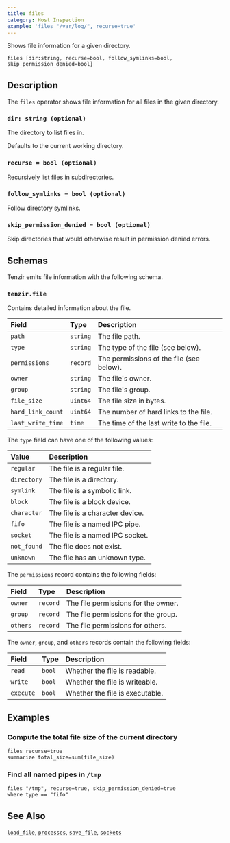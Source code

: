 ```yaml
---
title: files
category: Host Inspection
example: 'files "/var/log/", recurse=true'
---
```


Shows file information for a given directory.

```tql
files [dir:string, recurse=bool, follow_symlinks=bool, skip_permission_denied=bool]
```

## Description

The `files` operator shows file information for all files in the given
directory.

### `dir: string (optional)`

The directory to list files in.

Defaults to the current working directory.

### `recurse = bool (optional)`

Recursively list files in subdirectories.

### `follow_symlinks = bool (optional)`

Follow directory symlinks.

### `skip_permission_denied = bool (optional)`

Skip directories that would otherwise result in permission denied errors.

## Schemas

Tenzir emits file information with the following schema.

### `tenzir.file`

Contains detailed information about the file.

| Field             | Type     | Description                              |
| :---------------- | :------- | :--------------------------------------- |
| `path`            | `string` | The file path.                           |
| `type`            | `string` | The type of the file (see below).        |
| `permissions`     | `record` | The permissions of the file (see below). |
| `owner`           | `string` | The file's owner.                        |
| `group`           | `string` | The file's group.                        |
| `file_size`       | `uint64` | The file size in bytes.                  |
| `hard_link_count` | `uint64` | The number of hard links to the file.    |
| `last_write_time` | `time`   | The time of the last write to the file.  |

The `type` field can have one of the following values:

| Value       | Description                     |
| :---------- | :------------------------------ |
| `regular`   | The file is a regular file.     |
| `directory` | The file is a directory.        |
| `symlink`   | The file is a symbolic link.    |
| `block`     | The file is a block device.     |
| `character` | The file is a character device. |
| `fifo`      | The file is a named IPC pipe.   |
| `socket`    | The file is a named IPC socket. |
| `not_found` | The file does not exist.        |
| `unknown`   | The file has an unknown type.   |

The `permissions` record contains the following fields:

| Field    | Type     | Description                         |
| :------- | :------- | :---------------------------------- |
| `owner`  | `record` | The file permissions for the owner. |
| `group`  | `record` | The file permissions for the group. |
| `others` | `record` | The file permissions for others.    |

The `owner`, `group`, and `others` records contain the following fields:

| Field     | Type   | Description                     |
| :-------- | :----- | :------------------------------ |
| `read`    | `bool` | Whether the file is readable.   |
| `write`   | `bool` | Whether the file is writeable.  |
| `execute` | `bool` | Whether the file is executable. |

## Examples

### Compute the total file size of the current directory

```tql
files recurse=true
summarize total_size=sum(file_size)
```

### Find all named pipes in `/tmp`

```tql
files "/tmp", recurse=true, skip_permission_denied=true
where type == "fifo"
```

## See Also

[`load_file`](/reference/operators/load_file),
[`processes`](/reference/operators/processes),
[`save_file`](/reference/operators/save_file),
[`sockets`](/reference/operators/sockets)
